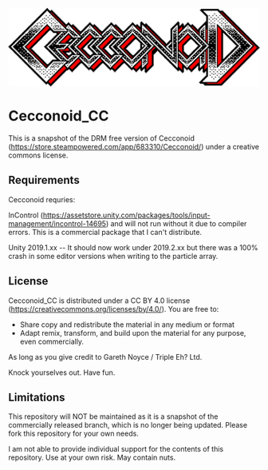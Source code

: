 ![logo](logo.png)

# Cecconoid_CC

This is a snapshot of the DRM free version of Cecconoid (https://store.steampowered.com/app/683310/Cecconoid/) under a creative commons license. 

## Requirements

Cecconoid requries: 

InControl (https://assetstore.unity.com/packages/tools/input-management/incontrol-14695) and will not run without it due to compiler errors. This is a commercial package that I can't distribute. 

Unity 2019.1.xx -- It should now work under 2019.2.xx but there was a 100% crash in some editor versions when writing to the particle array. 

## License

Cecconoid_CC is distributed under a CC BY 4.0 license (https://creativecommons.org/licenses/by/4.0/). You are free to: 

* Share copy and redistribute the material in any medium or format
* Adapt remix, transform, and build upon the material for any purpose, even commercially. 

As long as you give credit to Gareth Noyce / Triple Eh? Ltd. 

Knock yourselves out. Have fun. 

## Limitations

This repository will NOT be maintained as it is a snapshot of the commercially released branch, which is no longer being updated. Please fork this repository for your own needs. 

I am not able to provide individual support for the contents of this repository. Use at your own risk. May contain nuts. 
